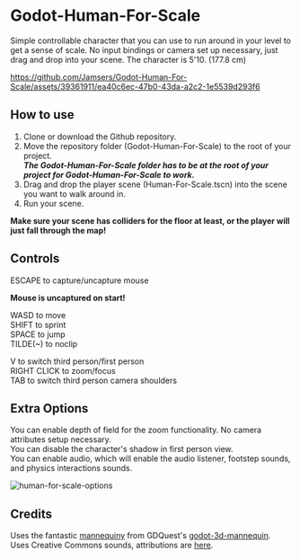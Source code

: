 # Godot-Human-For-Scale
Simple controllable character that you can use to run around in your level to get a sense of scale. No input bindings or camera set up necessary, just drag and drop into your scene. The character is 5'10. (177.8 cm)

https://github.com/Jamsers/Godot-Human-For-Scale/assets/39361911/ea40c6ec-47b0-43da-a2c2-1e5539d293f6

## How to use
1. Clone or download the Github repository.  
2. Move the repository folder (Godot-Human-For-Scale) to the root of your project.  
    ***The Godot-Human-For-Scale folder has to be at the root of your project for Godot-Human-For-Scale to work.***  
4. Drag and drop the player scene (Human-For-Scale.tscn) into the scene you want to walk around in.  
5. Run your scene.  

**Make sure your scene has colliders for the floor at least, or the player will just fall through the map!**

## Controls
ESCAPE to capture/uncapture mouse  

**Mouse is uncaptured on start!**  

WASD to move  
SHIFT to sprint  
SPACE to jump  
TILDE(~) to noclip  

V to switch third person/first person  
RIGHT CLICK to zoom/focus  
TAB to switch third person camera shoulders  

## Extra Options

You can enable depth of field for the zoom functionality. No camera attributes setup necessary.  
You can disable the character's shadow in first person view.  
You can enable audio, which will enable the audio listener, footstep sounds, and physics interactions sounds.

![human-for-scale-options](https://github.com/Jamsers/Godot-Human-For-Scale/assets/39361911/80a466c6-9890-41cf-8303-5225a2106b78)

## Credits

Uses the fantastic [mannequiny](https://github.com/GDQuest/godot-3d-mannequin/tree/master/godot/assets/3d/mannequiny) from GDQuest's [godot-3d-mannequin](https://github.com/GDQuest/godot-3d-mannequin).  
Uses Creative Commons sounds, attributions are [here](https://github.com/Jamsers/Godot-Human-For-Scale/blob/main/Assets/Audio/ATTRIBUTION).
